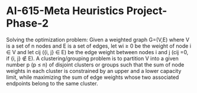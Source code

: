 # AI-615-Meta Heuristics Project-Phase-2

Solving the optimization problem: Given a weighted graph G=(V,E) where V is a set of n nodes and E is a set of edges, let wi ≥ 0 be the weight of node i ∈ V and let cij ({i, j} ∈ E) be the edge weight between nodes i and j (cij =0, if {i, j} ∉ E). A clustering/grouping problem is to partition V into a given number p (p ≤ n) of disjoint clusters or groups such that the sum of node weights in each cluster is constrained by an upper and a lower capacity limit, while maximizing the sum of edge weights whose two associated endpoints belong to the same cluster.
